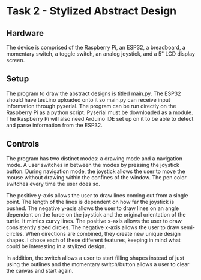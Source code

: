 # Task 2 - Stylized Abstract Design
## Hardware
The device is comprised of the Raspberry Pi, an ESP32, a breadboard, a momentary switch, a toggle switch, an analog joystick, and a 5" LCD display screen.
## Setup
The program to draw the abstract designs is titled main.py. The ESP32 should have test.ino uploaded onto it so main.py can receive input information through pyserial. The program can be run directly on the Raspberry Pi as a python script. Pyserial must be downloaded as a module. The Raspberry Pi will also need Arduino IDE set up on it to be able to detect and parse information from the ESP32.
## Controls
The program has two distinct modes: a drawing mode and a navigation mode. A user switches in between the modes by pressing the joystick button. During navigation mode, the joystick allows the user to move the mouse without drawing within the confines of the window. The pen color switches every time the user does so. 

The positive y-axis allows the user to draw lines coming out from a single point. The length of the lines is dependent on how far the joystick is pushed. The negative y-axis allows the user to draw lines on an angle dependent on the force on the joystick and the original orientation of the turtle. It mimics curvy lines. The positive x-axis allows the user to draw consistently sized circles. The negative x-axis allows the user to draw semi-circles. When directions are combined, they create new unique design shapes. I chose each of these different features, keeping in mind what could be interesting in a stylized design.

In addition, the switch allows a user to start filling shapes instead of just using the outlines and the momentary switch/button allows a user to clear the canvas and start again.
